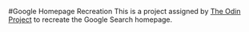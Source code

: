 #Google Homepage Recreation
This is a project assigned by [The Odin Project](https://www.theodinproject.com/) to recreate the Google Search homepage.
